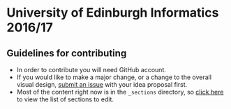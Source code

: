 # University of Edinburgh Informatics 2016/17

## Guidelines for contributing

- In order to contribute you will need GitHub account.
- If you would like to make a major change, or a change to the overall visual design, [submit an issue](https://github.com/qaisjp/inf1.hgs.club/issues/new) with your idea proposal first.
- Most of the content right now is in the `_sections` directory, so [click here](https://github.com/qaisjp/inf1.hgs.club/tree/master/_sections) to view the list of sections to edit.
